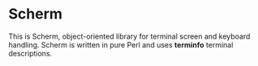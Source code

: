 # Scherm
This is Scherm, object-oriented library for terminal screen and keyboard
handling. Scherm is written in pure Perl and uses **terminfo** terminal
descriptions.
